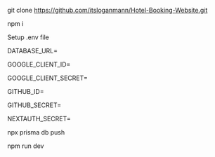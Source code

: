 git clone https://github.com/itsloganmann/Hotel-Booking-Website.git

npm i

Setup .env file

DATABASE_URL=

GOOGLE_CLIENT_ID=

GOOGLE_CLIENT_SECRET=

GITHUB_ID=

GITHUB_SECRET=

NEXTAUTH_SECRET=

npx prisma db push

npm run dev
